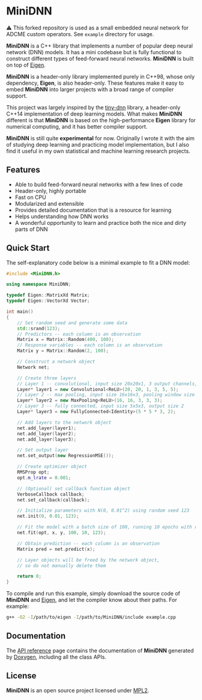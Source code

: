 # MiniDNN

⚠️ This forked repository is used as a small embedded neural network for ADCME custom operators. See `example` directory for usage. 

**MiniDNN** is a C++ library that implements a number of popular
deep neural network (DNN) models. It has a mini codebase but is fully functional
to construct different types of feed-forward neural networks. **MiniDNN** is
built on top of [Eigen](http://eigen.tuxfamily.org).

**MiniDNN** is a header-only library implemented purely in C++98, whose only
dependency, **Eigen**, is also header-only. These features make it easy to embed
**MiniDNN** into larger projects with a broad range of compiler support.

This project was largely inspired by the [tiny-dnn](https://github.com/tiny-dnn/tiny-dnn/)
library, a header-only C++14 implementation of deep learning models. What makes
**MiniDNN** different is that **MiniDNN** is based on the high-performance **Eigen**
library for numerical computing, and it has better compiler support.

**MiniDNN** is still quite **experimental** for now. Originally I wrote it with the aim of
studying deep learning and practicing model implementation, but I also find it useful in
my own statistical and machine learning research projects.

## Features

- Able to build feed-forward neural networks with a few lines of code
- Header-only, highly portable
- Fast on CPU
- Modularized and extensible
- Provides detailed documentation that is a resource for learning
- Helps understanding how DNN works
- A wonderful opportunity to learn and practice both the nice and dirty parts of DNN

## Quick Start

The self-explanatory code below is a minimal example to fit a DNN model:

```cpp
#include <MiniDNN.h>

using namespace MiniDNN;

typedef Eigen::MatrixXd Matrix;
typedef Eigen::VectorXd Vector;

int main()
{
    // Set random seed and generate some data
    std::srand(123);
    // Predictors -- each column is an observation
    Matrix x = Matrix::Random(400, 100);
    // Response variables -- each column is an observation
    Matrix y = Matrix::Random(2, 100);

    // Construct a network object
    Network net;

    // Create three layers
    // Layer 1 -- convolutional, input size 20x20x1, 3 output channels, filter size 5x5
    Layer* layer1 = new Convolutional<ReLU>(20, 20, 1, 3, 5, 5);
    // Layer 2 -- max pooling, input size 16x16x3, pooling window size 3x3
    Layer* layer2 = new MaxPooling<ReLU>(16, 16, 3, 3, 3);
    // Layer 3 -- fully connected, input size 5x5x3, output size 2
    Layer* layer3 = new FullyConnected<Identity>(5 * 5 * 3, 2);

    // Add layers to the network object
    net.add_layer(layer1);
    net.add_layer(layer2);
    net.add_layer(layer3);

    // Set output layer
    net.set_output(new RegressionMSE());

    // Create optimizer object
    RMSProp opt;
    opt.m_lrate = 0.001;

    // (Optional) set callback function object
    VerboseCallback callback;
    net.set_callback(callback);

    // Initialize parameters with N(0, 0.01^2) using random seed 123
    net.init(0, 0.01, 123);

    // Fit the model with a batch size of 100, running 10 epochs with random seed 123
    net.fit(opt, x, y, 100, 10, 123);

    // Obtain prediction -- each column is an observation
    Matrix pred = net.predict(x);

    // Layer objects will be freed by the network object,
    // so do not manually delete them

    return 0;
}
```

To compile and run this example, simply download the source code of **MiniDNN** and
[Eigen](http://bitbucket.org/eigen/eigen/get/3.3.4.tar.gz),
and let the compiler know about their paths. For example:

```bash
g++ -O2 -I/path/to/eigen -I/path/to/MiniDNN/include example.cpp
```

## Documentation

The [API reference](https://yixuan.cos.name/MiniDNN/doc/) page contains the documentation
of **MiniDNN** generated by [Doxygen](http://www.doxygen.org/), including all the class APIs.

## License

**MiniDNN** is an open source project licensed under
[MPL2](https://www.mozilla.org/MPL/2.0/).
